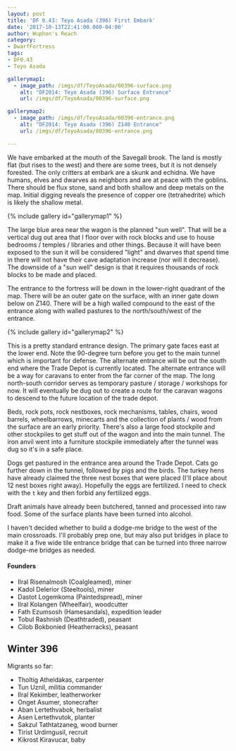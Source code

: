 ```yaml
---
layout: post
title: 'DF 0.43: Teyo Asada (396) First Embark'
date: '2017-10-13T22:41:00.000-04:00'
author: Wuphon's Reach
category:
- DwarfFortress
tags:
- DF0.43
- Teyo Asada

gallerymap1:
  - image_path: /imgs/df/TeyoAsada/00396-surface.png
    alt: "DF2014: Teyo Asada (396) Surface Entrance"
    url: /imgs/df/TeyoAsada/00396-surface.png

gallerymap2:
  - image_path: /imgs/df/TeyoAsada/00396-entrance.png
    alt: "DF2014: Teyo Asada (396) Z140 Entrance"
    url: /imgs/df/TeyoAsada/00396-entrance.png

---
```



We have embarked at the mouth of the Savegall brook.  The land is mostly flat (but rises to the west) and there are some trees, but it is not densely forested.  The only critters at embark are a skunk and echidna.  We have humans, elves and dwarves as neighbors and are at peace with the goblins.  There should be flux stone, sand and both shallow and deep metals on the map.  Initial digging reveals the presence of copper ore (tetrahedrite) which is likely the shallow metal.

{% include gallery id="gallerymap1" %}

The large blue area near the wagon is the planned "sun well".  That will be a vertical dug out area that I floor over with rock blocks and use to house bedrooms / temples / libraries and other things.  Because it will have been exposed to the sun it will be considered "light" and dwarves that spend time in there will not have their cave adaptation increase (nor will it decrease).  The downside of a "sun well" design is that it requires thousands of rock blocks to be made and placed.

The entrance to the fortress will be down in the lower-right quadrant of the map.  There will be an outer gate on the surface, with an inner gate down below on Z140.  There will be a high walled compound to the east of the entrance along with walled pastures to the north/south/west of the entrance.

{% include gallery id="gallerymap2" %}

This is a pretty standard entrance design.  The primary gate faces east at the lower end.  Note the 90-degree turn before you get to the main tunnel which is important for defense.  The alternate entrance will be out the south end where the Trade Depot is currently located.  The alternate entrance will be a way for caravans to enter from the far corner of the map.  The long north-south corridor serves as temporary pasture / storage / workshops for now.  It will eventually be dug out to create a route for the caravan wagons to descend to the future location of the trade depot.

Beds, rock pots, rock nestboxes, rock mechanisms, tables, chairs, wood barrels, wheelbarrows, minecarts and the collection of plants / wood from the surface are an early priority.  There's also a large food stockpile and other stockpiles to get stuff out of the wagon and into the main tunnel.  The iron anvil went into a furniture stockpile immediately after the tunnel was dug so it's in a safe place.

Dogs get pastured in the entrance area around the Trade Depot.  Cats go further down in the tunnel, followed by pigs and the birds.  The turkey hens have already claimed the three nest boxes that were placed (I'll place about 12 nest boxes right away).  Hopefully the eggs are fertilized.  I need to check with the `t` key and then forbid any fertilized eggs.

Draft animals have already been butchered, tanned and processed into raw food.  Some of the surface plants have been turned into alcohol.

I haven't decided whether to build a dodge-me bridge to the west of the main crossroads.  I'll probably prep one, but may also put bridges in place to make it a five wide tile entrance bridge that can be turned into three narrow dodge-me bridges as needed.

#### Founders

- Ilral Risenalmosh (Coalgleamed), miner
- Kadol Delerior (Steeltools), miner
- Dastot Logemkoma (Paintedspread), miner
- Ilral Kolangen (Wheelfair), woodcutter
- Fath Ezumsosh (Hamesandals), expedition leader
- Tobul Rashnish (Deathtraded), peasant
- Cilob Bokbonied (Heatherracks), peasant

## Winter 396

Migrants so far:

- Tholtig Atheldakas, carpenter
- Tun Uznil, militia commander
- Ilral Kekimber, leatherworker
- Onget Asumer, stonecrafter
- Aban Lertethvabok, herbalist
- Asen Lertethvutok, planter
- Sakzul Tathtatzaneg, wood burner
- Tirist Urdimgusil, recruit
- Kikrost Kiravucar, baby
